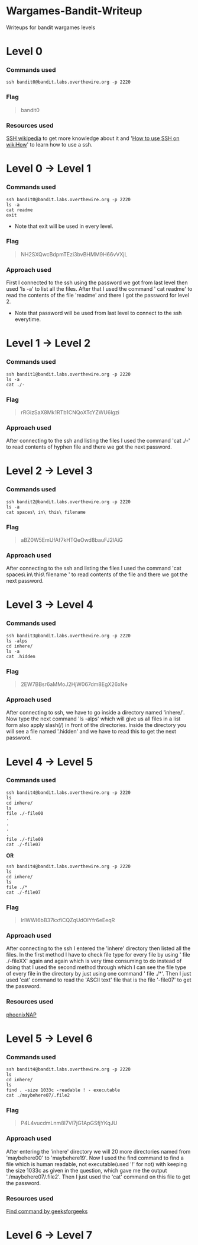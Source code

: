 # Wargames-Bandit-Writeup
Writeups for bandit wargames levels

# Level 0
### Commands used
`ssh bandit0@bandit.labs.overthewire.org -p 2220 `
### Flag
> bandit0
### Resources used
[SSH wikipedia](https://en.wikipedia.org/wiki/Secure_Shell) to get more knowledge about it and '[How to use SSH on wikiHow](https://www.wikihow.com/Use-SSH)' to learn how to use a ssh.

# Level 0 → Level 1
### Commands used
```
ssh bandit0@bandit.labs.overthewire.org -p 2220
ls -a
cat readme
exit
```
* Note that exit will be used in every level.
### Flag
> NH2SXQwcBdpmTEzi3bvBHMM9H66vVXjL
### Approach used
First I connected to the ssh using the password we got from last level then used 'ls -a' to list all the files. After that I used the command ' cat readme' to read the contents of the file 'readme' and there I got the password for level 2.

* Note that password will be used from last level to connect to the ssh everytime.

# Level 1 → Level 2
### Commands used
```
ssh bandit1@bandit.labs.overthewire.org -p 2220
ls -a
cat ./-
```

### Flag
> rRGizSaX8Mk1RTb1CNQoXTcYZWU6lgzi
### Approach used 
After connecting to the ssh and listing the files I used the command 'cat ./-' to read contents of hyphen file and there we got the next password. 

# Level 2 → Level 3
### Commands used
```
ssh bandit2@bandit.labs.overthewire.org -p 2220
ls -a
cat spaces\ in\ this\ filename
```
### Flag 
>aBZ0W5EmUfAf7kHTQeOwd8bauFJ2lAiG
### Approach used
After connecting to the ssh and listing the files I used the command 'cat spaces\ in\ this\ filename ' to read contents of the file and there we got the next password.

# Level 3 → Level 4
### Commands used 
```
ssh bandit3@bandit.labs.overthewire.org -p 2220
ls -alps
cd inhere/
ls -a
cat .hidden
```

### Flag
>2EW7BBsr6aMMoJ2HjW067dm8EgX26xNe
### Approach used
After connecting to ssh, we have to go inside a directory named 'inhere/'. Now type the next command 'ls -alps' which will give us all files in a list form also apply slash(/) in front of the directories. Inside the directory you will see a file named '.hidden' and we have to read this to get the next password.

# Level 4 → Level 5
### Commands used
```
ssh bandit4@bandit.labs.overthewire.org -p 2220
ls 
cd inhere/
ls
file ./-file00
.
.
.
.
file ./-file09
cat ./-file07
```
 **OR**
 ```
ssh bandit4@bandit.labs.overthewire.org -p 2220
ls 
cd inhere/
ls
file ./*
cat ./-file07
```
### Flag 
>lrIWWI6bB37kxfiCQZqUdOIYfr6eEeqR
### Approach used 
After connecting to the ssh I entered the 'inhere' directory then listed all the files. In the first method I have to check file type for every file by using ' file ./-fileXX' again and again which is very time consuming to do instead of doing that I used the second method through which I can see the file type of every file in the directory by just using one command ' file ./*'. Then I just used 'cat' command to read the 'ASCII text' file that is the file '-file07' to get the password.
### Resources used
[phoenixNAP](https://phoenixnap.com/kb/linux-file-command)

# Level 5 → Level 6
### Commands used
```
ssh bandit4@bandit.labs.overthewire.org -p 2220
ls 
cd inhere/
ls
find . -size 1033c -readable ! - executable
cat ./maybehere07/.file2
```
### Flag
>P4L4vucdmLnm8I7Vl7jG1ApGSfjYKqJU
### Approach used
After entering the 'inhere' directory we will 20 more directories named from 'maybehere00' to 'maybehere19'. Now I used the find command to find a file which is human readable, not executable(used '!' for not) with keeping the size 1033c as given in the question, which gave me the output './maybehere07/.file2'. Then I just used the 'cat' command on this file to get the password.
### Resources used
[Find command by geeksforgeeks](https://www.geeksforgeeks.org/find-command-in-linux-with-examples/)

#  Level 6 → Level 7

